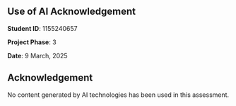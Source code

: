 ## Use of AI Acknowledgement

**Student ID**: 1155240657

**Project Phase**: 3

**Date**: 9 March, 2025

## Acknowledgement

No content generated by AI technologies has been used in this assessment.